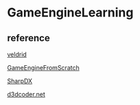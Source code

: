 # GameEngineLearning

## reference

[veldrid](https://github.com/mellinoe/veldrid)

[GameEngineFromScratch](https://github.com/netwarm007/GameEngineFromScratch)

[SharpDX](https://github.com/sharpdx/SharpDX)

[d3dcoder.net](http://www.d3dcoder.net/)